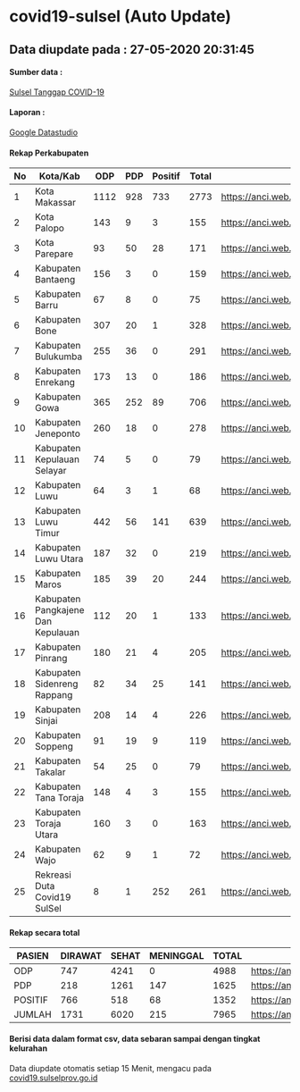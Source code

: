 
# covid19-sulsel (Auto Update)

## Data diupdate pada : 27-05-2020 20:31:45

#### Sumber data :
[Sulsel Tanggap COVID-19](https://covid19.sulselprov.go.id)

#### Laporan :
[Google Datastudio](https://datastudio.google.com/s/jythWGc1j4w)

#### Rekap Perkabupaten 
|No|Kota/Kab|ODP|PDP|Positif|Total|Link|
| --- | --- | --- | --- | --- | --- | --- |
|1|Kota Makassar|1112|928|733|2773|https://anci.web.id/cor/kota_makassar|
|2|Kota Palopo|143|9|3|155|https://anci.web.id/cor/kota_palopo|
|3|Kota Parepare|93|50|28|171|https://anci.web.id/cor/kota_parepare|
|4|Kabupaten Bantaeng|156|3|0|159|https://anci.web.id/cor/kabupaten_bantaeng|
|5|Kabupaten Barru|67|8|0|75|https://anci.web.id/cor/kabupaten_barru|
|6|Kabupaten Bone|307|20|1|328|https://anci.web.id/cor/kabupaten_bone|
|7|Kabupaten Bulukumba|255|36|0|291|https://anci.web.id/cor/kabupaten_bulukumba|
|8|Kabupaten Enrekang|173|13|0|186|https://anci.web.id/cor/kabupaten_enrekang|
|9|Kabupaten Gowa|365|252|89|706|https://anci.web.id/cor/kabupaten_gowa|
|10|Kabupaten Jeneponto|260|18|0|278|https://anci.web.id/cor/kabupaten_jeneponto|
|11|Kabupaten Kepulauan Selayar|74|5|0|79|https://anci.web.id/cor/kabupaten_kepulauan_selayar|
|12|Kabupaten Luwu|64|3|1|68|https://anci.web.id/cor/kabupaten_luwu|
|13|Kabupaten Luwu Timur|442|56|141|639|https://anci.web.id/cor/kabupaten_luwu_timur|
|14|Kabupaten Luwu Utara|187|32|0|219|https://anci.web.id/cor/kabupaten_luwu_utara|
|15|Kabupaten Maros|185|39|20|244|https://anci.web.id/cor/kabupaten_maros|
|16|Kabupaten Pangkajene Dan Kepulauan|112|20|1|133|https://anci.web.id/cor/kabupaten_pangkajene_dan_kepulauan|
|17|Kabupaten Pinrang|180|21|4|205|https://anci.web.id/cor/kabupaten_pinrang|
|18|Kabupaten Sidenreng Rappang|82|34|25|141|https://anci.web.id/cor/kabupaten_sidenreng_rappang|
|19|Kabupaten Sinjai|208|14|4|226|https://anci.web.id/cor/kabupaten_sinjai|
|20|Kabupaten Soppeng|91|19|9|119|https://anci.web.id/cor/kabupaten_soppeng|
|21|Kabupaten Takalar|54|25|0|79|https://anci.web.id/cor/kabupaten_takalar|
|22|Kabupaten Tana Toraja|148|4|3|155|https://anci.web.id/cor/kabupaten_tana_toraja|
|23|Kabupaten Toraja Utara|160|3|0|163|https://anci.web.id/cor/kabupaten_toraja_utara|
|24|Kabupaten Wajo|62|9|1|72|https://anci.web.id/cor/kabupaten_wajo|
|25|Rekreasi Duta Covid19 SulSel|8|1|252|261|https://anci.web.id/cor/rekreasi_duta_covid19_sulsel|

#### Rekap secara total

| PASIEN | DIRAWAT | SEHAT | MENINGGAL | TOTAL | LINK |
| ---- | -------- | ---- | ---- |  ---- | ---- |
| ODP | 747 | 4241 | 0 | 4988 | https://anci.web.id/cor/odp_detail.html |
| PDP | 218 | 1261 | 147 | 1625 | https://anci.web.id/cor/pdp_detail.html |
| POSITIF | 766 | 518 | 68 | 1352 | https://anci.web.id/cor/positif_detail.html |
| JUMLAH | 1731 | 6020 | 215 | 7965 | https://anci.web.id/cor/jumlah_sulsel/ |

 
#### Berisi data dalam format csv, data sebaran sampai dengan tingkat kelurahan

Data diupdate otomatis setiap 15 Menit, mengacu pada [covid19.sulselprov.go.id](https://covid19.sulselprov.go.id)

